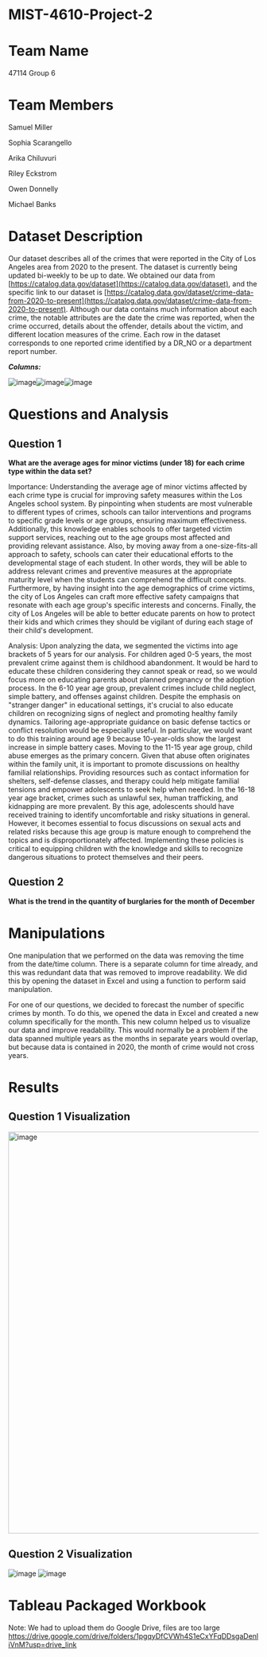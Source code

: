 # MIST-4610-Project-2

# Team Name
47114 Group 6
# Team Members
Samuel Miller

Sophia Scarangello 

Arika Chiluvuri

Riley Eckstrom

Owen Donnelly

Michael Banks

# Dataset Description
Our dataset describes all of the crimes that were reported in the City of Los Angeles area from 2020 to the present. The dataset is currently being updated bi-weekly to be up to date. We obtained our data from [https://catalog.data.gov/dataset](https://catalog.data.gov/dataset), and the specific link to our dataset is [https://catalog.data.gov/dataset/crime-data-from-2020-to-present](https://catalog.data.gov/dataset/crime-data-from-2020-to-present). Although our data contains much information about each crime, the notable attributes are the date the crime was reported, when the crime occurred, details about the offender, details about the victim, and different location measures of the crime. Each row in the dataset corresponds to one reported crime identified by a DR_NO or a department report number.

***Columns:***

![image](https://github.com/SamuelMiller2/MIST-4610-Project-2/assets/150087690/2e041c9a-60ed-4c29-8a51-147cb24fadcf)![image](https://github.com/SamuelMiller2/MIST-4610-Project-2/assets/150087690/59ea9c2e-d7f1-4b5d-b856-b2d4d6ca432d)![image](https://github.com/SamuelMiller2/MIST-4610-Project-2/assets/150087690/d6e30bf9-c92e-4ad2-ab8a-79342188441b)





# Questions and Analysis
## Question 1
**What are the average ages for minor victims (under 18) for each crime type within the data set?**

Importance: Understanding the average age of minor victims affected by each crime type is crucial for improving safety measures within the Los Angeles school system. By pinpointing when students are most vulnerable to different types of crimes, schools can tailor interventions and programs to specific grade levels or age groups, ensuring maximum effectiveness. Additionally, this knowledge enables schools to offer targeted victim support services, reaching out to the age groups most affected and providing relevant assistance. Also, by moving away from a one-size-fits-all approach to safety, schools can cater their educational efforts to the developmental stage of each student. In other words, they will be able to address relevant crimes and preventive measures at the appropriate maturity level when the students can comprehend the difficult concepts. Furthermore, by having insight into the age demographics of crime victims, the city of Los Angeles can craft more effective safety campaigns that resonate with each age group's specific interests and concerns. Finally, the city of Los Angeles will be able to better educate parents on how to protect their kids and which crimes they should be vigilant of during each stage of their child's development. 

Analysis: Upon analyzing the data, we segmented the victims into age brackets of 5 years for our analysis. For children aged 0-5 years, the most prevalent crime against them is childhood abandonment. It would be hard to educate these children considering they cannot speak or read, so we would focus more on educating parents about planned pregnancy or the adoption process. In the 6-10 year age group, prevalent crimes include child neglect, simple battery, and offenses against children. Despite the emphasis on "stranger danger" in educational settings, it's crucial to also educate children on recognizing signs of neglect and promoting healthy family dynamics. Tailoring age-appropriate guidance on basic defense tactics or conflict resolution would be especially useful. In particular, we would want to do this training around age 9 because  10-year-olds show the largest increase in simple battery cases. Moving to the 11-15 year age group, child abuse emerges as the primary concern. Given that abuse often originates within the family unit, it is important to promote discussions on healthy familial relationships. Providing resources such as contact information for shelters, self-defense classes, and therapy could help mitigate familial tensions and empower adolescents to seek help when needed. In the 16-18 year age bracket, crimes such as unlawful sex, human trafficking, and kidnapping are more prevalent. By this age, adolescents should have received training to identify uncomfortable and risky situations in general. However, it becomes essential to focus discussions on sexual acts and related risks because this age group is mature enough to comprehend the topics and is disproportionately affected. Implementing these policies is critical to equipping children with the knowledge and skills to recognize dangerous situations to protect themselves and their peers.

## Question 2
**What is the trend in the quantity of burglaries for the month of December**

# Manipulations
One manipulation that we performed on the data was removing the time from the date/time column. There is a separate column for time already, and this was redundant data that was removed to improve readability. We did this by opening the dataset in Excel and using a function to perform said manipulation.

For one of our questions, we decided to forecast the number of specific crimes by month. To do this, we opened the data in Excel and created a new column specifically for the month. This new column helped us to visualize our data and improve readability. This would normally be a problem if the data spanned multiple years as the months in separate years would overlap, but because data is contained in 2020, the month of crime would not cross years.


# Results
## Question 1 Visualization
<img width="808" alt="image" src="https://github.com/SamuelMiller2/MIST-4610-Project-2/assets/163002732/168b9809-2462-4fef-87a7-8cb624e87624">

## Question 2 Visualization
![image](https://github.com/SamuelMiller2/MIST-4610-Project-2/assets/150087690/bca5ac15-1c63-40e4-bc21-d9d0f0404cb1)
![image](https://github.com/SamuelMiller2/MIST-4610-Project-2/assets/150087690/b956e60a-2b4a-40b7-9513-cd70fd044207)




# Tableau Packaged Workbook
Note: We had to upload them do Google Drive, files are too large
https://drive.google.com/drive/folders/1pgqyDfCVWh4S1eCxYFqDDsgaDenliVnM?usp=drive_link
